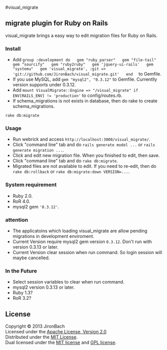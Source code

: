 #visual_migrate
## migrate plugin for Ruby on Rails
visual_migrate brings a easy way to edit migration files for Ruby on Rails.

### Install
* Add
``
    group :development do  
        gem "ruby_parser"  
        gem "file-tail"  
        gem "sourcify"  
        gem "ruby2ruby"  
        gem 'jquery-ui-rails'  
        gem "systemu"  
        gem 'visual_migrate', :git => 'git://github.com/JironBach/visual_migrate.git'  
    end  
``
  to Gemfile.
* If you use MySQL, add `gem "mysql2", "0.3.12"` to Gemfile. Currentlly version supports under 0.3.12. 
* Add `mount VisualMigrate::Engine => "/visual_migrate" if ENV[RAILS_ENV] != 'production'` to config/routes.rb.
* If schema_migrations is not exists in database, then do rake to create schema_migrations.
```
rake db:migrate
```

### Usage
* Run webrick and access `http://localhost:3000/visual_migrate/`.
* Click "command line" tab and do `rails generate model ...` or `rails generate migration ...`.
* Click and edit new migration file. When you finished to edit, then save.
* Click "command line" tab and do `rake db:migrate`.
* Migrated files are not available to edit. If you need to re-edit, then do `rake db:rollback` or `rake db:migrate:down VERSION=...`.

### System requirement
* Ruby 2.0.
* RoR 4.0.
* mysql2 gem `'0.3.12'`.

### attention
* The applicatoins which loading visual_migrate are allow pending migrations in development enviroment.
* Current Version require mysql2 gem version `0.3.12`. Don't run with version 0.3.13 or later.
* Current Version clear session when run command. So login session will maybe cancelled.

### In the Future
* Select session variables to clear when run command.
* mysql2 version 0.3.13 or later.
* Ruby 1.3?
* RoR 3.2?
 
License
----------
Copyright &copy; 2013 JironBach  
Licensed under the [Apache License, Version 2.0][Apache]  
Distributed under the [MIT License][mit].  
Dual licensed under the [MIT license][MIT] and [GPL license][GPL].  
 
[Apache]: http://www.apache.org/licenses/LICENSE-2.0
[MIT]: http://www.opensource.org/licenses/mit-license.php
[GPL]: http://www.gnu.org/licenses/gpl.html

